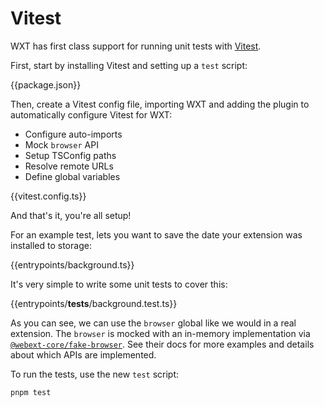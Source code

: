 # Vitest

WXT has first class support for running unit tests with [Vitest](https://vitest.dev/).

First, start by installing Vitest and setting up a `test` script:

{{package.json}}

Then, create a Vitest config file, importing WXT and adding the plugin to automatically configure Vitest for WXT:

- Configure auto-imports
- Mock `browser` API
- Setup TSConfig paths
- Resolve remote URLs
- Define global variables

{{vitest.config.ts}}

And that's it, you're all setup!

For an example test, lets you want to save the date your extension was installed to storage:

{{entrypoints/background.ts}}

It's very simple to write some unit tests to cover this:

{{entrypoints/__tests__/background.test.ts}}

As you can see, we can use the `browser` global like we would in a real extension. The `browser` is mocked with an in-memory implementation via [`@webext-core/fake-browser`](https://webext-core.aklinker1.io/guide/fake-browser/). See their docs for more examples and details about which APIs are implemented.

To run the tests, use the new `test` script:

```sh
pnpm test
```
